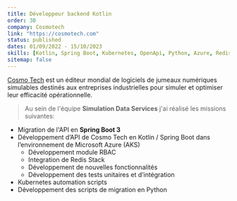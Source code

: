 ```yaml
---
title: Développeur backend Kotlin
order: 30
company: Cosmotech
link: "https://cosmotech.com"
status: published
dates: 01/09/2022 - 15/10/2023
skills: [Kotlin, Spring Boot, Kubernetes, OpenApi, Python, Azure, Redis Stack, Shell, Github]
sitemap: false
---
```


[Cosmo Tech](http://cosmotech.com) est un éditeur mondial de logiciels de jumeaux numériques simulables destinés aux entreprises industrielles pour simuler et optimiser leur efficacité opérationnelle.

> Au sein de l'équipe **Simulation Data Services** j'ai réalisé les missions suivantes:
- Migration de l'API en **Spring Boot 3**
- Développement d’API de Cosmo Tech en Kotlin / Spring Boot dans l’environnement de Microsoft Azure (AKS)
    * Développement module RBAC
    * Integration de Redis Stack
    * Développement de nouvelles fonctionnalités
    * Développement des tests unitaires et d’intégration
- Kubernetes automation scripts
- Développement des scripts de migration en Python